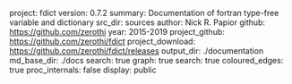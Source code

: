 project: fdict
version: 0.7.2
summary: Documentation of fortran type-free variable and dictionary
src_dir: sources
author: Nick R. Papior
github: https://github.com/zerothi
year: 2015-2019
project_github: https://github.com/zerothi/fdict
project_download: https://github.com/zerothi/fdict/releases
output_dir: ./documentation
md_base_dir: ./docs
search: true
graph: true
search: true
coloured_edges: true
proc_internals: false
display: public
